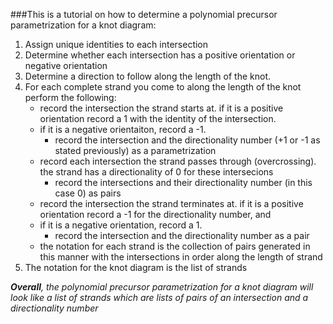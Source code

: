###This is a tutorial on how to determine a polynomial precursor parametrization for a knot diagram:
1. Assign unique identities to each intersection
2. Determine whether each intersection has a positive orientation or negative orientation
3. Determine a direction to follow along the length of the knot.
4. For each complete strand you come to along the length of the knot perform the following:
    - record the intersection the strand starts at. if it is a positive orientation record a 1 with the identity of the intersection.
    - if it is a negative orientaiton, record a -1.
        - record the intersection and the directionality number (+1 or -1 as stated previously) as a parametrization
    - record each intersection the strand passes through (overcrossing). the strand has a directionality of 0 for these intersecions
        - record the intersections and their directionality number (in this case 0) as pairs
    - record the intersection the strand terminates at. if it is a positive orientation record a -1 for the directionality number, and
    - if it is a negative orientation, record a 1.
        - record the intersection and the directionality number as a pair
    - the notation for each strand is the collection of pairs generated in this manner with the intersections in order along the length of strand
5. The notation for the knot diagram is the list of strands

***Overall**, the polynomial precursor parametrization for a knot diagram will look like a list of strands which are lists of pairs of an intersection and a directionality number*